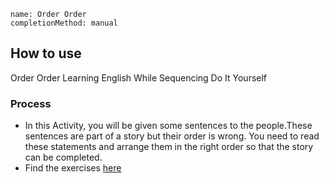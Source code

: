 ```ngMeta
name: Order Order 
completionMethod: manual
```

## How to use

Order Order
Learning English While Sequencing
Do It Yourself

### Process

- In this Activity, you will be given some sentences to the people.These sentences are part of a story but their order is wrong. You need to read these statements and arrange them in the right order so that the story can be completed.  
- Find the exercises [here](https://docs.google.com/document/d/e/2PACX-1vQLsdHNZzzZ6CMz3XaBeQeoGcIPqpzk6Kvkcyx89JF9fHiAgEH7yXGFjkWYM3q4CZb2uDkl5u4hjtYm/pub)


